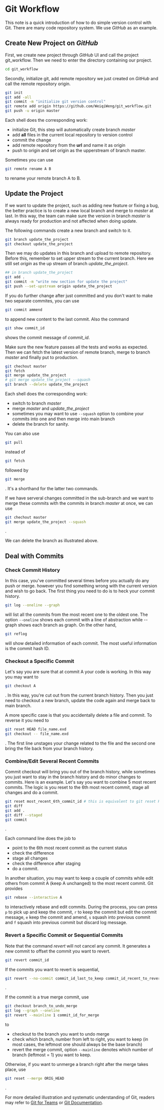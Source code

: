 # Git Workflow

This note is a quick introduction of how to do simple version control with Git. There are many code repository system. We use *GitHub* as an example.

## Create New Project on *GitHub*

First, we create new project through *GitHub* UI and call the project git_workflow. Then we need to enter the directory containing our project.
```sh
cd git_workflow
```
Secondly, initialize git, add remote repository we just created on *GitHub* and call the remote repository origin.
```sh
git init
git add -all
git commit -m "initialize git version control"
git remote add origin https://github.com/WeiqiWeng/git_workflow.git
git push -u origin master
```
Each shell does the corresponding work:
* initialize Git, this step will automatically create branch *master*
* add **all** files in the current local repository to version control
* commit the change
* add remote repository from the **url** and name it as origin
* push to origin and set origin as the upperstream of branch master.

Sometimes you can use 
```sh
git remote rename A B
```
to rename your remote branch A to B.


## Update the Project

If we want to update the project, such as adding new feature or fixing a bug, the better practice is to create a new local branch and merge to *master* at last. In this way, the team can make sure the version in branch *master* is always ready for production and not affected when doing update.

The following commands create a new branch and switch to it.
```sh
git branch update_the_project
git checkout update_the_project
```

Then we may do updates in this branch and upload to remote repository. Before this, remember to set upper stream to the current branch. Here we still set *origin* as the up stream of branch *update_the_project*.
```sh
## in branch update_the_project
git add .
git commit -m "write new section for update the project"
git push --set-upstream origin update_the_project
```

If you do further change after just committed and you don't want to make two separate commites, you can use
```sh
git commit ammend
```
to append new content to the last commit. Also the command 
```sh
git show commit_id
```
shows the commit message of *commit_id*. 

Make sure the new feature passes all the tests and works as expected. Then we can fetch the latest version of remote branch, merge to branch *master* and finally put to production.
```sh
git chechout master
git fetch
git merge update_the_project
# git merge update_the_project --squash
git branch --delete update_the_project
```
Each shell does the corresponding work:
* switch to branch *master*
* merge *master* and *update_the_project*
* sometimes you may want to use ```--squash``` option to combine your commits into one and then merge into main branch
* delete the branch for sanity.

You can also use 
```sh
git pull 
```
instead of 
```sh
git fetch 
```
followed by
```sh
git merge
```
.
It's a shorthand for the latter two commands.

If we have serveral changes committed in the sub-branch and we want to merge these commits with the commits in branch *master* at once, we can use
```sh
git chechout master
git merge update_the_project --squash
```
.

We can delete the branch as illustrated above.

## Deal with Commits

### Check Commit History

In this case, you've committed several times before you actually do any push or merge. however you find something wrong with the current version and wish to go back. The first thing you need to do is to heck your commit history.
```sh
git log --oneline --graph
```
will list all the commits from the most recent one to the oldest one. The option ```--oneline``` shows each commit with a line of abstraction while --graph shows each branch as graph. On the other hand, 
```sh
git reflog
```
will show detailed information of each commit. The most useful information is the commit hash ID.

### Checkout a Specific Commit

Let's say you are sure that at commit A your code is working. In this way you may want to 
```sh
git checkout A
```
. In this way, you're cut out from the current branch history. Then you just need to checkout a new branch, update the code again and merge back to main branch. 

A more specific case is that you accidentally delete a file and commit. To reverse it you need to
```sh
git reset HEAD file_name.exd
git checkout -- file_name.exd
```
.
The first line unstages your change related to the file and the second one bring the file back from your branch history.

### Combine/Edit Several Recent Commits

Commit checkout will bring you out of the branch history, while sometimes you just want to stay in the branch history and do minor changes to commits. Here is an example. Let's say you want to combine 5 most recent commits. The logic is you reset to the 6th most recent commit, stage all changes and do a commit.

```sh
git reset most_recent_6th_commit_id # this is equivalent to git reset HEAD~5
git diff
git add .
git diff --staged
git commit
```
.

Each command line does the job to
* point to the 6th most recent commit as the current status
* check the difference
* stage all changes
* check the difference after staging
* do a commit.

In another situation, you may want to keep a couple of commits while edit others from commit A (keep A unchanged) to the most recent commit. Git provides
```sh
git rebase --interactive A
```
to interactively rebase and edit commits. During the process, you can press ```p``` to pick up and keep the commit, ```r``` to keep the commit but edit the commit message, ```e``` keep the commit and amend, ```s``` squash into previous commit and ```f``` squash into previous commit but discard log message.

### Revert a Specific Commit or Sequential Commits

Note that the command *revert* will not cancel any commit. It generates a new commit to offset the commit you want to revert.
```sh
git revert commit_id
```
If the commits you want to revert is sequential, 
```sh
git revert --no-commit commit_id_last_to_keep commit_id_recent_to_revert
```
.

If the commit is a true merge commit, use
```sh
git checkout branch_to_undo_merge
git log --graph --oneline
git revert --mainline 1 commit_id_for_merge
```
to
* checkout to the branch you want to undo merge
* check which branch, number from left to right, you want to keep (in most cases, the leftmost one should always be the base branch)
* revert the merge commit, option ```--mainline``` denotes which number of branch (leftmost = 1) you want to keep.

Otherwise, if you want to unmerge a branch right after the merge takes place, use
```sh
git reset --merge ORIG_HEAD
```
.

For more detailed illustration and systematic understanding of Git, readers may refer to [Git for Teams](http://gitforteams.com/) or [Git Documentation](https://git-scm.com/documentation). 
